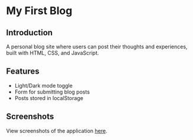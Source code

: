 # My First Blog

## Introduction
A personal blog site where users can post their thoughts and experiences, built with HTML, CSS, and JavaScript.

## Features
- Light/Dark mode toggle
- Form for submitting blog posts
- Posts stored in localStorage


## Screenshots
View screenshots of the application [here](image/).